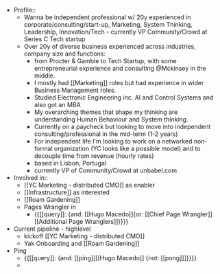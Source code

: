 - Profile::
    - Wanna be independent professional w/ 20y experienced in corporate/consulting/start-up, Marketing, System Thinking, Leadership, Innovation/Tech - currently VP Community/Crowd at Series C Tech startup
    - Over 20y of diverse business experienced across industries, company size and functions:
        - from Procter & Gamble to Tech Startup, with some entrepreneurial experience and consulting @Mckinsey in the middle.
        - I mostly had [[Marketing]] roles but had experience in wider Business Management roles.
        - Studied Electronic Engineering inc. AI and Control Systems and also got an MBA
        - My overarching themes that shape my thinking are understanding Human Behaviour and System thinking. 
        - Currently on a paycheck but looking to move into independent consulting/professional in the mid-term (1-2 years)
        - For independent life I'm looking to work on a networked non-formal organization (YC looks like a possible model) and to decouple time from revenue (hourly rates)
        - based in Lisbon, Portugal
        - currently VP of Community/Crowd at unbabel.com 
- Involved in:: 
    - [[YC Marketing - distributed CMO]] as enabler
    - [[Infrastructure]] as interested 
    - [[Roam Gardening]]
    - Pages Wrangler in
        - {{[[query]]: {and: [[Hugo Macedo]]{or: [[Chief Page Wrangler]][[Additional Page Wranglers]]}}}}
- Current pipeline - highlevel
    - kickoff [[YC Marketing - distributed CMO]]
    - Yak Onboarding and [[Roam Gardening]]
- Ping
    - {{[[query]]: {and: [[ping]][[Hugo Macedo]] {not: [[pong]]]}}}}
    - 
